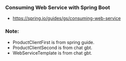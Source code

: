 ### Consuming Web Service with Spring Boot
- https://spring.io/guides/gs/consuming-web-service


### Note:
- ProductClientFirst is from spring guide.
- ProductClientSecond is from chat gbt.
- WebServiceTemplate is from chat gbt.